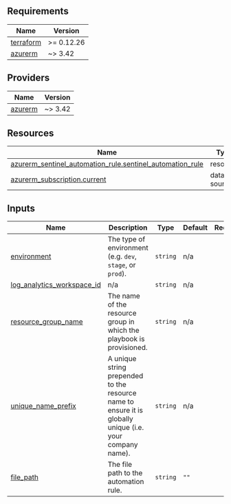 <!-- BEGIN_TF_DOCS -->
## Requirements

| Name | Version |
|------|---------|
| <a name="requirement_terraform"></a> [terraform](#requirement\_terraform) | >= 0.12.26 |
| <a name="requirement_azurerm"></a> [azurerm](#requirement\_azurerm) | ~> 3.42 |

## Providers

| Name | Version |
|------|---------|
| <a name="provider_azurerm"></a> [azurerm](#provider\_azurerm) | ~> 3.42 |

## Resources

| Name | Type |
|------|------|
| [azurerm_sentinel_automation_rule.sentinel_automation_rule](https://registry.terraform.io/providers/hashicorp/azurerm/latest/docs/resources/sentinel_automation_rule) | resource |
| [azurerm_subscription.current](https://registry.terraform.io/providers/hashicorp/azurerm/latest/docs/data-sources/subscription) | data source |

## Inputs

| Name | Description | Type | Default | Required |
|------|-------------|------|---------|:--------:|
| <a name="input_environment"></a> [environment](#input\_environment) | The type of environment (e.g. `dev`, `stage`, or `prod`). | `string` | n/a | yes |
| <a name="input_log_analytics_workspace_id"></a> [log\_analytics\_workspace\_id](#input\_log\_analytics\_workspace\_id) | n/a | `string` | n/a | yes |
| <a name="input_resource_group_name"></a> [resource\_group\_name](#input\_resource\_group\_name) | The name of the resource group in which the playbook is provisioned. | `string` | n/a | yes |
| <a name="input_unique_name_prefix"></a> [unique\_name\_prefix](#input\_unique\_name\_prefix) | A unique string prepended to the resource name to ensure it is globally unique (i.e. your company name). | `string` | n/a | yes |
| <a name="input_file_path"></a> [file\_path](#input\_file\_path) | The file path to the automation rule. | `string` | `""` | no |
<!-- END_TF_DOCS -->
